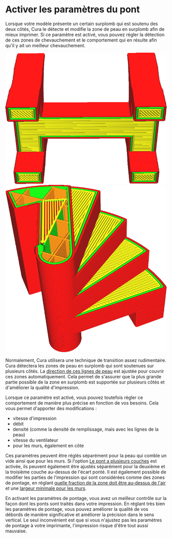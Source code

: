 Activer les paramètres du pont
====
Lorsque votre modèle présente un certain surplomb qui est soutenu des deux côtés, Cura le détecte et modifie la zone de peau en surplomb afin de mieux imprimer. Si ce paramètre est activé, vous pouvez régler la détection de ces zones de chevauchement et le comportement qui en résulte afin qu'il y ait un meilleur chevauchement.

![Lorsqu'un pont est détecté, les lignes de peau sont orientées de manière à combler l'écart le mieux possible](../../../articles/images/bridge_settings_enabled_default.png)
![Avec les paramètres de pont activés, les lignes de pont sont imprimées avec des paramètres différents](../../../articles/images/bridge_settings_enabled_enabled.png)

Normalement, Cura utilisera une technique de transition assez rudimentaire. Cura détectera les zones de peau en surplomb qui sont soutenues sur plusieurs côtés. La [direction de ces lignes de peau](../shell/skin_angles.md) est ajustée pour couvrir ces zones automatiquement. Cela permet de s'assurer que la plus grande partie possible de la zone en surplomb est supportée sur plusieurs côtés et d'améliorer la qualité d'impression.

Lorsque ce paramètre est activé, vous pouvez toutefois régler ce comportement de manière plus précise en fonction de vos besoins. Cela vous permet d'apporter des modifications :
* vitesse d'impression
* débit
* densité (comme la densité de remplissage, mais avec les lignes de la peau)
* vitesse du ventilateur
* pour les murs, également en côte

Ces paramètres peuvent être réglés séparément pour la peau qui comble un vide ainsi que pour les murs. Si l'option [Le pont a plusieurs couches](bridge_enable_more_layers.md) est activée, ils peuvent également être ajustés séparément pour la deuxième et la troisième couche au-dessus de l'écart ponté. Il est également possible de modifier les parties de l'impression qui sont considérées comme des zones de pontage, en réglant [quelle fraction de la zone doit être au-dessus de l'air](bridge_skin_support_threshold.md) et une [largeur minimale pour les murs](bridge_wall_min_length.md).

En activant les paramètres de pontage, vous avez un meilleur contrôle sur la façon dont les ponts sont traités dans votre impression. En réglant très bien les paramètres de pontage, vous pouvez améliorer la qualité de vos débords de manière significative et améliorer la précision dans le sens vertical. Le seul inconvénient est que si vous n'ajustez pas les paramètres de pontage à votre imprimante, l'impression risque d'être tout aussi mauvaise.


